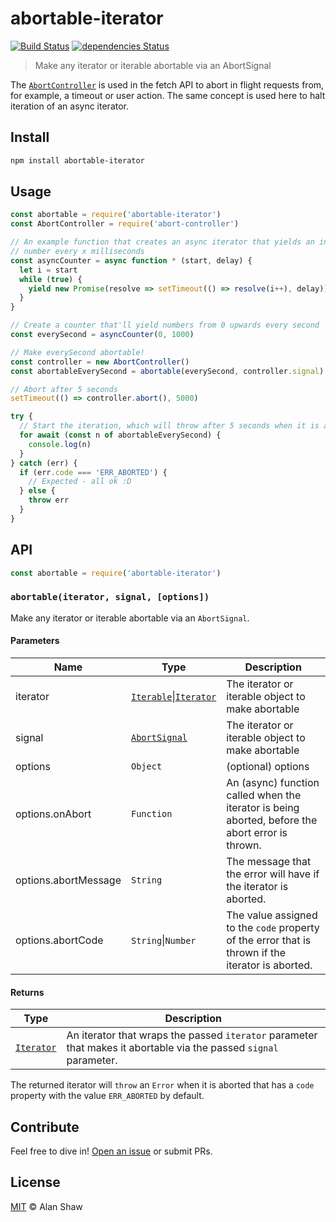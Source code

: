 # abortable-iterator

[![Build Status](https://travis-ci.org/alanshaw/abortable-iterator.svg?branch=master)](https://travis-ci.org/alanshaw/abortable-iterator) [![dependencies Status](https://david-dm.org/alanshaw/abortable-iterator/status.svg)](https://david-dm.org/alanshaw/abortable-iterator)

> Make any iterator or iterable abortable via an AbortSignal

The [`AbortController`](https://developer.mozilla.org/en-US/docs/Web/API/AbortController) is used in the fetch API to abort in flight requests from, for example, a timeout or user action. The same concept is used here to halt iteration of an async iterator.

## Install

```sh
npm install abortable-iterator
```

## Usage

```js
const abortable = require('abortable-iterator')
const AbortController = require('abort-controller')

// An example function that creates an async iterator that yields an increasing
// number every x milliseconds
const asyncCounter = async function * (start, delay) {
  let i = start
  while (true) {
    yield new Promise(resolve => setTimeout(() => resolve(i++), delay))
  }
}

// Create a counter that'll yield numbers from 0 upwards every second
const everySecond = asyncCounter(0, 1000)

// Make everySecond abortable!
const controller = new AbortController()
const abortableEverySecond = abortable(everySecond, controller.signal)

// Abort after 5 seconds
setTimeout(() => controller.abort(), 5000)

try {
  // Start the iteration, which will throw after 5 seconds when it is aborted
  for await (const n of abortableEverySecond) {
    console.log(n)
  }
} catch (err) {
  if (err.code === 'ERR_ABORTED') {
    // Expected - all ok :D
  } else {
    throw err
  }
}
```

## API

```js
const abortable = require('abortable-iterator')
```

### `abortable(iterator, signal, [options])`

Make any iterator or iterable abortable via an `AbortSignal`.


#### Parameters

| Name | Type | Description |
|------|------|-------------|
| iterator | [`Iterable`](https://developer.mozilla.org/en-US/docs/Web/JavaScript/Reference/Iteration_protocols#The_iterable_protocol)\|[`Iterator`](https://developer.mozilla.org/en-US/docs/Web/JavaScript/Reference/Iteration_protocols#The_iterator_protocol) | The iterator or iterable object to make abortable |
| signal | [`AbortSignal`](https://developer.mozilla.org/en-US/docs/Web/API/AbortSignal) | The iterator or iterable object to make abortable |
| options | `Object` | (optional) options |
| options.onAbort | `Function` | An (async) function called when the iterator is being aborted, before the abort error is thrown. |
| options.abortMessage | `String` | The message that the error will have if the iterator is aborted. |
| options.abortCode | `String`\|`Number` | The value assigned to the `code` property of the error that is thrown if the iterator is aborted. |

#### Returns

| Type | Description |
|------|-------------|
| [`Iterator`](https://developer.mozilla.org/en-US/docs/Web/JavaScript/Reference/Iteration_protocols#The_iterator_protocol) | An iterator that wraps the passed `iterator` parameter that makes it abortable via the passed `signal` parameter. |

The returned iterator will `throw` an `Error` when it is aborted that has a `code` property with the value `ERR_ABORTED` by default.

## Contribute

Feel free to dive in! [Open an issue](https://github.com/alanshaw/abortable-iterator/issues/new) or submit PRs.

## License

[MIT](LICENSE) © Alan Shaw
